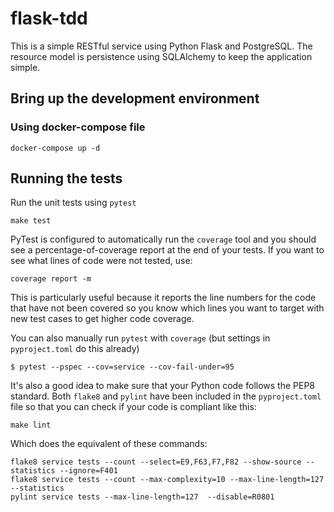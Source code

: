 # flask-tdd

This is a simple RESTful service using Python Flask and PostgreSQL. The resource model is persistence using SQLAlchemy to keep the application simple.

## Bring up the development environment

### Using docker-compose file
```shell
docker-compose up -d
```

## Running the tests

Run the unit tests using `pytest`
```shell
make test
```

PyTest is configured to automatically run the `coverage` tool and you should see a percentage-of-coverage report at the end of your tests. If you want to see what lines of code were not tested, use:
```shell
coverage report -m
```

This is particularly useful because it reports the line numbers for the code that have not been covered so you know which lines you want to target with new test cases to get higher code coverage.

You can also manually run `pytest` with `coverage` (but settings in `pyproject.toml` do this already)
```shell
$ pytest --pspec --cov=service --cov-fail-under=95
```

It's also a good idea to make sure that your Python code follows the PEP8 standard. Both `flake8` and `pylint` have been included in the `pyproject.toml` file so that you can check if your code is compliant like this:
```shell
make lint
```
Which does the equivalent of these commands:
```shell
flake8 service tests --count --select=E9,F63,F7,F82 --show-source --statistics --ignore=F401
flake8 service tests --count --max-complexity=10 --max-line-length=127 --statistics
pylint service tests --max-line-length=127  --disable=R0801
```
